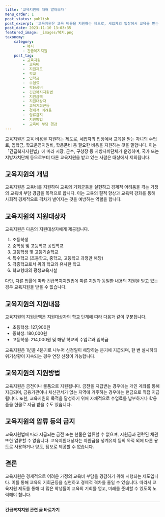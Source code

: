 ```yaml
---
title: '교육지원에 대해 알아보자'
menu_order: 1
post_status: publish
post_excerpt: '교육지원은 교육 비용을 지원하는 제도로, 세입자의 입장에서 교육을 받는 자녀의 수업료, 입학금, 학교운영지원비, 학용품비 등 필요한 비용을 지원하는 것을 말합니다. 이는  긴급복지지원법 에 따라 시장, 군수, 구청장 등 지방자치단체가 운영하며, 국가 또는 지방자치단체 등으로부터 다른 교육지원을 받고 있는 사람은 대상에서 제외됩니다.'
post_date: 2023-11-10 13:03:35
featured_image: _images/복지.png
taxonomy:
    category:
        - 복지
        - 긴급복지지원
    post_tag:
        - 교육지원
        -  교육비
        -  지원제도
        -  학교
        -  입학금
        -  수업료
        -  학용품비
        -  긴급복지지원법
        -  지원금액
        -  지원대상자
        -  교육기회균등
        -  경제적 어려움
        -  압류금지
        -  지원방법
        -  교육비 부담 경감
---
```



교육지원은 교육 비용을 지원하는 제도로, 세입자의 입장에서 교육을 받는 자녀의 수업료, 입학금, 학교운영지원비, 학용품비 등 필요한 비용을 지원하는 것을 말합니다. 이는 「긴급복지지원법」에 따라 시장, 군수, 구청장 등 지방자치단체가 운영하며, 국가 또는 지방자치단체 등으로부터 다른 교육지원을 받고 있는 사람은 대상에서 제외됩니다.

## 교육지원의 개념
교육지원은 교육비를 지원하여 교육의 기회균등을 실현하고 경제적 어려움을 겪는 가정의 교육비 부담 경감을 목적으로 합니다. 이는 교육의 질적 향상과 교육력 강화를 통해 사회적 경제적으로 격차가 벌어지는 것을 예방하는 역할을 합니다.

## 교육지원의 지원대상자
교육지원은 다음의 지원대상자에게 제공됩니다.

1. 초등학생
2. 중학생 및 고등학교 공민학교
3. 고등학생 및 고등기술학교
4. 특수학교 (초등학교, 중학교, 고등학교 과정만 해당)
5. 각종학교로서 위의 학교와 유사한 학교
6. 학교형태의 평생교육시설

다만, 다른 법률에 따라 긴급복지지원법에 따른 지원과 동일한 내용의 지원을 받고 있는 경우 교육지원을 받을 수 없습니다.

## 교육지원의 지원내용
교육지원의 지원금액은 지원대상자의 학교 단계에 따라 다음과 같이 구분됩니다.

- 초등학생: 127,900원
- 중학생: 180,000원
- 고등학생: 214,000원 및 해당 학교의 수업료와 입학금

교육지원은 1년을 4분기로 나누어 신청일이 해당하는 분기에 지급되며, 한 번 실시하되 위기상황이 지속되는 경우 연장 신청이 가능합니다.

## 교육지원의 지원방법
교육지원은 금전이나 물품으로 지원됩니다. 금전을 지급받는 경우에는 개인 계좌를 통해 지급되며, 금융기관이나 체신관서가 없는 지역에 거주하는 경우에는 현금으로 직접 지급됩니다. 또한, 교육지원의 목적을 달성하기 위해 자체적으로 수업료를 납부하거나 학용품을 현물로 지급 받을 수도 있습니다.

## 교육지원의 압류 등의 금지
교육지원법에 따라 지급되는 금전 또는 현물은 압류할 수 없으며, 지원금과 관련된 채권 또한 압류할 수 없습니다. 교육지원대상자는 지원금을 생계유지 등의 목적 외에 다른 용도로 사용하거나 양도, 담보로 제공할 수 없습니다.

## 결론
교육지원은 경제적으로 어려운 가정의 교육비 부담을 경감하기 위해 시행되는 제도입니다. 이를 통해 교육의 기회균등을 실현하고 경제적 격차를 줄일 수 있습니다. 따라서 교육지원 제도를 통해 더 많은 학생들이 교육의 기회를 얻고, 미래를 준비할 수 있도록 노력해야 합니다.
<!-- wp:separator -->
<hr class="wp-block-separator has-alpha-channel-opacity"/>
<!-- /wp:separator -->

<!-- wp:group {"backgroundColor":"base","layout":{"type":"constrained"}} -->
<div class="wp-block-group has-base-background-color has-background"><!-- wp:paragraph {"align":"center","fontSize":"medium"} -->
<p class="has-text-align-center has-large-font-size"><strong>긴급복지지원 관련 글 바로가기</strong></p>
<!-- /wp:paragraph -->


<!-- wp:latest-posts
{"categories":[{"id":15519,"count":19,"description":"","link":"https://uknowlaw.com/category/%ea%b8%b4%ea%b8%89%eb%b3%b5%ec%a7%80%ec%a7%80%ec%9b%90/","name":"긴급복지지원","slug":"긴급복지지원","taxonomy":"category","parent":0,"meta":[],"_links":{"self":[{"href":"https://uknowlaw.com/wp-json/wp/v2/categories/15519"}],"collection":[{"href":"https://uknowlaw.com/wp-json/wp/v2/categories"}],"about":[{"href":"https://uknowlaw.com/wp-json/wp/v2/taxonomies/category"}],"wp:post_type":[{"href":"https://uknowlaw.com/wp-json/wp/v2/posts?categories=15519"}],"curies":[{"name":"wp","href":"https://api.w.org/{rel}","templated":true}]}}],"postsToShow":100,"excerptLength":28,"postLayout":"grid","columns":2,"featuredImageAlign":"left","featuredImageSizeSlug":"large","fontSize":"small"} /--></div>
<!-- /wp:group -->